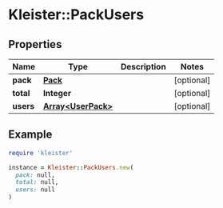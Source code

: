 # Kleister::PackUsers

## Properties

| Name | Type | Description | Notes |
| ---- | ---- | ----------- | ----- |
| **pack** | [**Pack**](Pack.md) |  | [optional] |
| **total** | **Integer** |  | [optional] |
| **users** | [**Array&lt;UserPack&gt;**](UserPack.md) |  | [optional] |

## Example

```ruby
require 'kleister'

instance = Kleister::PackUsers.new(
  pack: null,
  total: null,
  users: null
)
```

